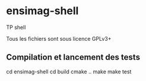 ensimag-shell
=============

TP shell

Tous les fichiers sont sous licence GPLv3+

Compilation et lancement des tests
----------

cd ensimag-shell
cd build
cmake ..
make
make test



